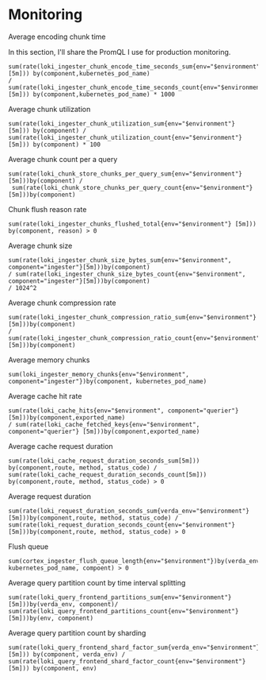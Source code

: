 # Monitoring

Average encoding chunk time

In this section, I'll share the PromQL I use for production monitoring.

```
sum(rate(loki_ingester_chunk_encode_time_seconds_sum{env="$environment"} [5m])) by(component,kubernetes_pod_name)
/ sum(rate(loki_ingester_chunk_encode_time_seconds_count{env="$environment"} [5m])) by(component,kubernetes_pod_name) * 1000
```



Average chunk utilization

```
sum(rate(loki_ingester_chunk_utilization_sum{env="$environment"} [5m])) by(component) / sum(rate(loki_ingester_chunk_utilization_count{env="$environment"} [5m])) by(component) * 100
```

Average chunk count per a query

```
sum(rate(loki_chunk_store_chunks_per_query_sum{env="$environment"} [5m]))by(component) /
 sum(rate(loki_chunk_store_chunks_per_query_count{env="$environment"} [5m]))by(component)
```

Chunk flush reason rate

```
sum(rate(loki_ingester_chunks_flushed_total{env="$environment"} [5m])) by(component, reason) > 0
```

Average chunk size

```
sum(rate(loki_ingester_chunk_size_bytes_sum{env="$environment", component="ingester"}[5m]))by(component) 
/ sum(rate(loki_ingester_chunk_size_bytes_count{env="$environment", component="ingester"}[5m]))by(component)
/ 1024^2
```

Average chunk compression rate

```
sum(rate(loki_ingester_chunk_compression_ratio_sum{env="$environment"}[5m]))by(component) 
/ sum(rate(loki_ingester_chunk_compression_ratio_count{env="$environment"}[5m]))by(component)
```

Average memory chunks

```
sum(loki_ingester_memory_chunks{env="$environment", component="ingester"})by(component, kubernetes_pod_name)
```

Average cache hit rate

```
sum(rate(loki_cache_hits{env="$environment", component="querier"} [5m]))by(component,exported_name) 
/ sum(rate(loki_cache_fetched_keys{env="$environment", component="querier"} [5m]))by(component,exported_name)
```

Average cache request duration

```
sum(rate(loki_cache_request_duration_seconds_sum[5m])) by(component,route, method, status_code) / sum(rate(loki_cache_request_duration_seconds_count[5m])) by(component,route, method, status_code) > 0
```

Average request duration

```
sum(rate(loki_request_duration_seconds_sum{verda_env="$environment"} [5m]))by(component,route, method, status_code) / sum(rate(loki_request_duration_seconds_count{env="$environment"} [5m]))by(component,route, method, status_code) > 0
```

Flush queue

```
sum(cortex_ingester_flush_queue_length{env="$environment"})by(verda_env, kubernetes_pod_name, compoent) > 0
```

Average query partition count by time interval splitting

```
sum(rate(loki_query_frontend_partitions_sum{env="$environment"} [5m]))by(verda_env, component)/ sum(rate(loki_query_frontend_partitions_count{env="$environment"} [5m]))by(env, component)
```

Average query partition count by sharding

```
sum(rate(loki_query_frontend_shard_factor_sum{verda_env="$environment"} [5m])) by(component, verda_env) / sum(rate(loki_query_frontend_shard_factor_count{env="$environment"} [5m])) by(component, env)
```

